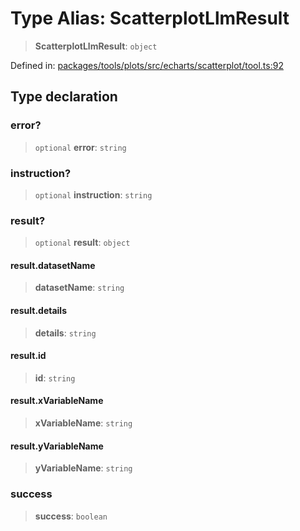 # Type Alias: ScatterplotLlmResult

> **ScatterplotLlmResult**: `object`

Defined in: [packages/tools/plots/src/echarts/scatterplot/tool.ts:92](https://github.com/GeoDaCenter/openassistant/blob/0a6a7e7306d75a25dc968b3117f04cb7bd613bec/packages/tools/plots/src/echarts/scatterplot/tool.ts#L92)

## Type declaration

### error?

> `optional` **error**: `string`

### instruction?

> `optional` **instruction**: `string`

### result?

> `optional` **result**: `object`

#### result.datasetName

> **datasetName**: `string`

#### result.details

> **details**: `string`

#### result.id

> **id**: `string`

#### result.xVariableName

> **xVariableName**: `string`

#### result.yVariableName

> **yVariableName**: `string`

### success

> **success**: `boolean`
